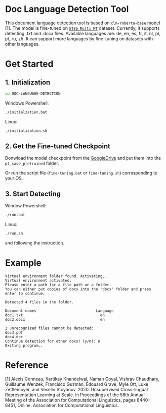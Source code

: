 # Doc Language Detection Tool
This document language detection tool is based on `xlm-roberta-base` model [1]. The model is fine-tuned on [`STSb Multi MT`](https://huggingface.co/datasets/stsb_multi_mt) dataset.
Currently, it supports detecting .txt and .docx files. Available languages are: de, en, es, fr, it, nl, pl, pt, ru, zh. It can support more languages by fine-tuning on datasets with other languages.
# Get Started
## 1. Initialization
```bash
cd DOC-LANGUAGE-DETECTION
```
Windows Powershell:
```bash
./initialzation.bat
```
Linux:
```bash
./initialization.sh
```

## 2. Get the Fine-tuned Checkpoint
Donwload the model checkpoint from the [GoogleDrive](https://drive.google.com/drive/folders/1NTiiN78QQ-S3dZHvt4EfmsTZqAC9I_Gy?usp=sharing) and put them into the `pt_save_pretrained` folder.

Or run the script file (`fine-tuning.bat` or `fine-tuning.sh`) corresponding to your OS.

## 3. Start Detecting
Window Powershell:
```bash
./run.bat
```
Linux:
```bash
./run.sh
```
and following the instruction.

# Example
```
Virtual environment folder found. Activating...
Virtual environment activated.
Please enter a path for a file path or a folder. 
You can either put copies of docs into the 'docs' folder and press enter to continue.

Detected 4 files in the folder.

Document names                           Language
doc1.txt                                   en
doc2.docx                                  en

2 unrecognized files cannot be detected:
doc3.pdf
doc4.doc
Continue detection for other docs? (y/n): n
Exiting program..
```

# Reference
[1] Alexis Conneau, Kartikay Khandelwal, Naman Goyal, Vishrav Chaudhary, Guillaume Wenzek, Francisco Guzmán, Edouard Grave, Myle Ott, Luke Zettlemoyer, and Veselin Stoyanov. 2020. Unsupervised Cross-lingual Representation Learning at Scale. In Proceedings of the 58th Annual Meeting of the Association for Computational Linguistics, pages 8440–8451, Online. Association for Computational Linguistics.